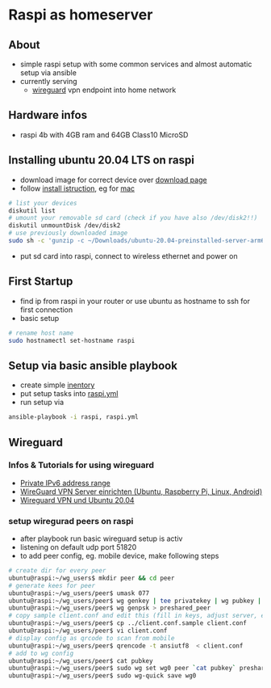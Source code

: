 # Raspi as homeserver

## About

- simple raspi setup with some common services and almost automatic setup via ansible
- currently serving 
  - [wireguard](#wireguard) vpn endpoint into home network

## Hardware infos

- raspi 4b with 4GB ram and 64GB Class10 MicroSD

## Installing ubuntu 20.04 LTS on raspi

- download image for correct device over [download page](https://ubuntu.com/download/raspberry-pi)
- follow [install istruction](https://ubuntu.com/download/raspberry-pi/thank-you?version=20.04&architecture=arm64+raspi), eg for [mac](https://ubuntu.com/tutorials/create-an-ubuntu-image-for-a-raspberry-pi-on-macos#1-overview)

```bash
# list your devices
diskutil list
# umount your removable sd card (check if you have also /dev/disk2!!)
diskutil unmountDisk /dev/disk2
# use previously downloaded image
sudo sh -c 'gunzip -c ~/Downloads/ubuntu-20.04-preinstalled-server-arm64+raspi.img.xz | sudo dd of=/dev/disk2 bs=32m'
```

- put sd card into raspi, connect to wireless ethernet and power on

## First Startup

- find ip from raspi in your router or use ubuntu as hostname to ssh for first connection 
- basic setup

```bash
# rename host name
sudo hostnamectl set-hostname raspi
```

## Setup via basic ansible playbook

- create simple [inentory](inventroy)
- put setup tasks into [raspi.yml](raspi.yml)
- run setup via

```bash
ansible-playbook -i raspi, raspi.yml
```

## Wireguard

### Infos & Tutorials for using wireguard

- [Private IPv6 address range](https://simpledns.plus/private-ipv6)
- [WireGuard VPN Server einrichten (Ubuntu, Raspberry Pi, Linux, Android)](https://www.bitblokes.de/wireguard-vpn-server-einrichten-ubuntu-raspberry-pi-linux-android/)
- [Wireguard VPN und Ubuntu 20.04](https://www.sebastian-fritz.net/2019/01/28/wireguard-vpn-und-ubuntu-18-04/)

### setup wiregurad peers on raspi

- after playbook run basic wireguard setup is activ
- listening on default udp port 51820
- to add peer config, eg. mobile device, make following steps

```bash
# create dir for every peer
ubuntu@raspi:~/wg_users$ mkdir peer && cd peer
# generate kees for peer
ubuntu@raspi:~/wg_users/peer$ umask 077
ubuntu@raspi:~/wg_users/peer$ wg genkey | tee privatekey | wg pubkey | tee pubkey
ubuntu@raspi:~/wg_users/peer$ wg genpsk > preshared_peer
# copy sample client.conf and edit this (fill in keys, adjust server, eg dns)
ubuntu@raspi:~/wg_users/peer$ cp ../client.conf.sample client.conf
ubuntu@raspi:~/wg_users/peer$ vi client.conf
# display config as qrcode to scan from mobile
ubuntu@raspi:~/wg_users/peer$ qrencode -t ansiutf8  < client.conf
# add to wg config
ubuntu@raspi:~/wg_users/peer$ cat pubkey 
ubuntu@raspi:~/wg_users/peer$ sudo wg set wg0 peer `cat pubkey` preshared-key ./preshared_peer allowed-ips 0.0.0.0/0,::/0
ubuntu@raspi:~/wg_users/peer$ sudo wg-quick save wg0
```